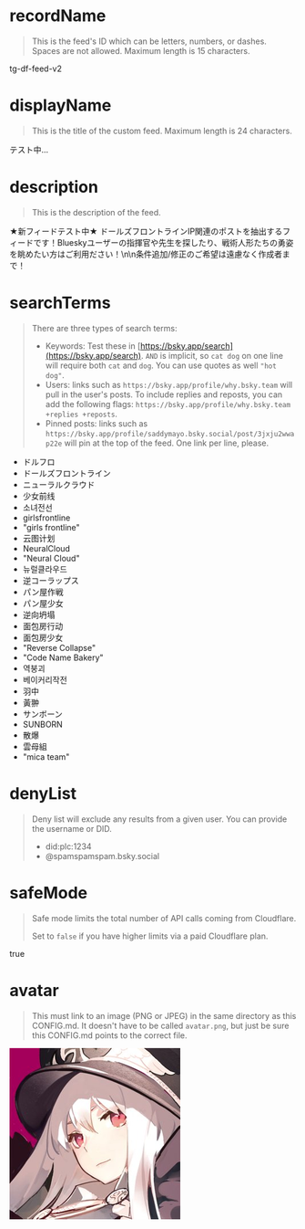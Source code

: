 
# recordName

> This is the feed's ID which can be letters, numbers, or dashes. Spaces are not allowed. Maximum length is 15 characters.

tg-df-feed-v2

# displayName

> This is the title of the custom feed. Maximum length is 24 characters.

テスト中...

# description

> This is the description of the feed.

★新フィードテスト中★ ドールズフロントラインIP関連のポストを抽出するフィードです！Blueskyユーザーの指揮官や先生を探したり、戦術人形たちの勇姿を眺めたい方はご利用ださい！\n\n条件追加/修正のご希望は遠慮なく作成者まで！

# searchTerms

> There are three types of search terms:
>
> - Keywords: Test these in [https://bsky.app/search](https://bsky.app/search). `AND` is implicit, so `cat dog` on one line will require both `cat` and `dog`. You can use quotes as well `"hot dog"`.
> - Users: links such as `https://bsky.app/profile/why.bsky.team` will pull in the user's posts. To include replies and reposts, you can add the following flags: `https://bsky.app/profile/why.bsky.team +replies +reposts`.
> - Pinned posts: links such as `https://bsky.app/profile/saddymayo.bsky.social/post/3jxju2wwap22e` will pin at the top of the feed. One link per line, please.

- ドルフロ
- ドールズフロントライン
- ニューラルクラウド
- 少女前线
- 소녀전선
- girlsfrontline
- "girls frontline"
- 云图计划
- NeuralCloud
- "Neural Cloud"
- 뉴럴클라우드
- 逆コーラップス
- パン屋作戦
- パン屋少女
- 逆向坍塌
- 面包房行动
- 面包房少女
- "Reverse Collapse"
- "Code Name Bakery"
- 역붕괴
- 베이커리작전
- 羽中
- 黃翀
- サンボーン
- SUNBORN
- 散爆
- 雲母組
- "mica team"

# denyList

> Deny list will exclude any results from a given user. You can provide the username or DID.
>
> - did:plc:1234
> - @spamspamspam.bsky.social

# safeMode

> Safe mode limits the total number of API calls coming from Cloudflare.
>
> Set to `false` if you have higher limits via a paid Cloudflare plan.

true

# avatar

> This must link to an image (PNG or JPEG) in the same directory as this CONFIG.md. It doesn't have to be called `avatar.png`, but just be sure this CONFIG.md points to the correct file.

![](vgoFVAtu_400x400.jpg)
